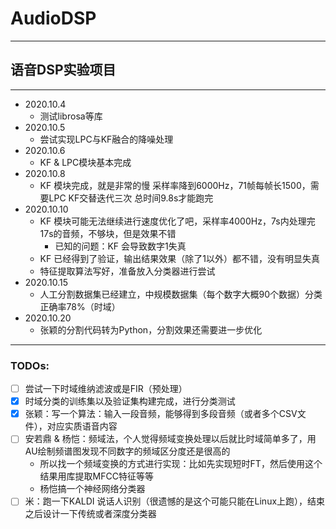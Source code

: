 # AudioDSP
---
## 语音DSP实验项目
---
- 2020.10.4
  - 测试librosa等库
- 2020.10.5
  - 尝试实现LPC与KF融合的降噪处理
- 2020.10.6
  - KF & LPC模块基本完成
- 2020.10.8
  - KF 模块完成，就是非常的慢 采样率降到6000Hz，71帧每帧长1500，需要LPC KF交替迭代三次 总时间9.8s才能跑完
- 2020.10.10
  - KF 模块可能无法继续进行速度优化了吧，采样率4000Hz，7s内处理完17s的音频，不够块，但是效果不错
    - 已知的问题：KF 会导致数字1失真
  - KF 已经得到了验证，输出结果效果（除了1以外）都不错，没有明显失真
  - 特征提取算法写好，准备放入分类器进行尝试
- 2020.10.15
  - 人工分割数据集已经建立，中规模数据集（每个数字大概90个数据）分类正确率78%（时域）
- 2020.10.20
  - 张颖的分割代码转为Python，分割效果还需要进一步优化
---
### TODOs:
- [ ] 尝试一下时域维纳滤波或是FIR（预处理）
- [x] 时域分类的训练集以及验证集构建完成，进行分类测试
- [x] 张颖：写一个算法：输入一段音频，能够得到多段音频（或者多个CSV文件），对应实质语音内容
- [ ] 安若鼎 & 杨恺：频域法，个人觉得频域变换处理以后就比时域简单多了，用AU绘制频谱图发现不同数字的频域区分度还是很高的
  - 所以找一个频域变换的方式进行实现：比如先实现短时FT，然后使用这个结果用库提取MFCC特征等等
  - 杨恺搞一个神经网络分类器
- [ ] 米：跑一下KALDI 说话人识别（很遗憾的是这个可能只能在Linux上跑），结束之后设计一下传统或者深度分类器